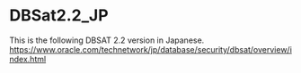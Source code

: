 # DBSat2.2_JP

This is the following DBSAT 2.2 version in Japanese.
https://www.oracle.com/technetwork/jp/database/security/dbsat/overview/index.html
